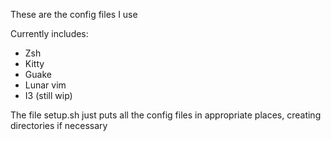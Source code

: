 These are the config files I use

Currently includes:
- Zsh
- Kitty
- Guake
- Lunar vim
- I3 (still wip)

The file setup.sh just puts all the config files in appropriate places, creating directories if necessary
